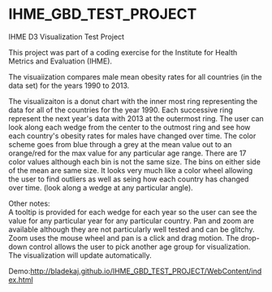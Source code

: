 # IHME_GBD_TEST_PROJECT
IHME D3 Visualization Test Project

This project was part of a coding exercise for the Institute for Health Metrics and Evaluation (IHME).

The visuaiization compares male mean obesity rates for all countries (in the data set) for the years 1990 to 2013.  

The visualizaiton is a donut chart with the inner most ring representing the data for all of the countries for the year 1990. 
Each successive ring represent the next year's data with 2013 at the outermost ring.  The user can look along each wedge from the center 
to the outmost ring and see how each country's obesity rates for males have changed over time.  The color scheme goes from blue through a grey at the mean value out to an orange/red for the max value for any particular age range. There are 17 color values although each bin is not the same size.  The bins on either side of the mean are same size.  It looks very much like a color wheel allowing the user to find outliers as well as seing how each country has changed over time. (look along a wedge at any particular angle). 

Other notes:  
A tooltip is provided for each wedge for each year so the user can see the value for any particular year for any particular 
country.
Pan and zoom are available although they are not particularly well tested and can be glitchy. 
Zoom uses the mouse wheel and pan is a click and drag motion.
The drop-down control allows the user to pick another age group for visualization. The visualization will update automatically.


Demo:http://bladekaj.github.io/IHME_GBD_TEST_PROJECT/WebContent/index.html 
